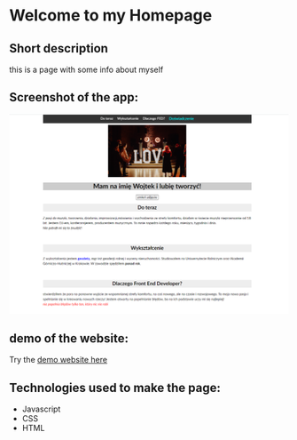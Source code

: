 # Welcome to my Homepage
## Short description
this is a page with some info about myself
## Screenshot of the app:
![app screenshot](img/demo.png)
## demo of the website:
Try the [demo website here](https://wojciechluczak.github.io/homepage)
## Technologies used to make the page:
- Javascript 
- CSS
- HTML
